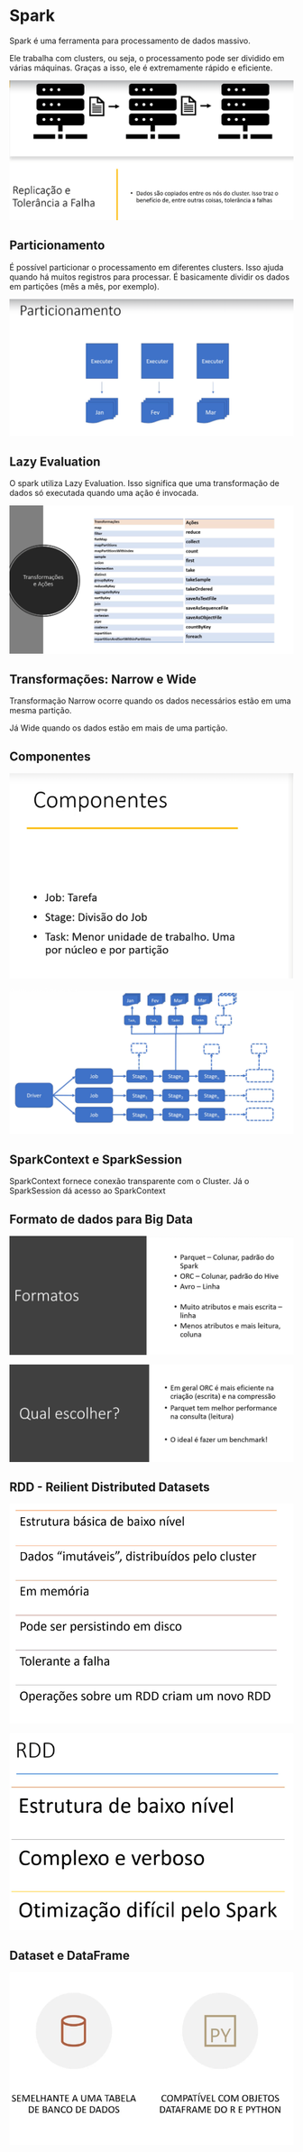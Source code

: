 # Spark

Spark é uma ferramenta para processamento de dados massivo.

Ele trabalha com clusters, ou seja, o processamento pode ser dividido em várias máquinas. Graças a isso, ele é extremamente rápido e eficiente.

![Spark Tolerância a Falhas](Screenshot_1.png "Spark Tolerância a Falhas")


## Particionamento

É possível particionar o processamento em diferentes clusters. Isso ajuda quando há muitos registros para processar. É basicamente dividir os dados em partições (mês a mês, por exemplo).

![Partições](Screenshot_2.png "Partições")

## Lazy Evaluation

O spark utiliza Lazy Evaluation. Isso significa que uma transformação de dados só executada quando uma ação é invocada.

![Lazy Evaluation](Screenshot_3.png "Lazy Evaluation")

## Transformações: Narrow e Wide

Transformação Narrow ocorre quando os dados necessários estão em uma mesma partição.

Já Wide quando os dados estão em mais de uma partição.

## Componentes

![Componentes](Screenshot_4.png "Componentes")

![Componentes](Screenshot_5.png "Componentes")

## SparkContext e SparkSession

SparkContext fornece conexão transparente com o Cluster. Já o SparkSession dá acesso ao SparkContext

## Formato de dados para Big Data

![Formato de dados para Big Data](Screenshot_6.png "Formato de dados para Big Data")

![ORC ou Parquet](Screenshot_7.png "ORC ou Parquet")

## RDD - Reilient Distributed Datasets

![RDD](Screenshot_8.png "RDD")

![RDD pt2](Screenshot_9.png "RDD pt2")

## Dataset e DataFrame

![Datasets e DF](Screenshot_10.png "Datasets e DF")